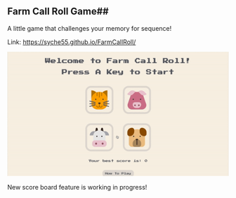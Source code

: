 ## Farm Call Roll Game##

A little game that challenges your memory for sequence!

Link: https://syche55.github.io/FarmCallRoll/

![](farmCallRollDemo.gif)

New score board feature is working in progress!
